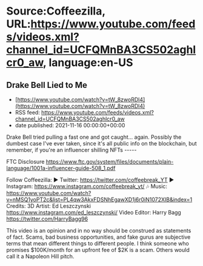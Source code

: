 # Source:Coffeezilla, URL:https://www.youtube.com/feeds/videos.xml?channel_id=UCFQMnBA3CS502aghlcr0_aw, language:en-US

## Drake Bell Lied to Me
 - [https://www.youtube.com/watch?v=tW_8zwoRDl4](https://www.youtube.com/watch?v=tW_8zwoRDl4)
 - RSS feed: https://www.youtube.com/feeds/videos.xml?channel_id=UCFQMnBA3CS502aghlcr0_aw
 - date published: 2021-11-16 00:00:00+00:00

Drake Bell tried pulling a fast one and got caught... again. Possibly the dumbest case I've ever taken, since it's all public info on the blockchain, but remember, if you're an influencer shilling NFTs -----

FTC Disclosure https://www.ftc.gov/system/files/documents/plain-language/1001a-influencer-guide-508_1.pdf

Follow Coffeezilla: 
► Twitter: https://twitter.com/coffeebreak_YT
► Instagram: https://www.instagram.com/coffeebreak_yt/
🎶 Music: https://www.youtube.com/watch?v=nMSQ1yoPT2c&list=PL4qw3AkxFDSNhEgawXD1j6r0iN1072XIB&index=1
Credits: 
3D Artist: Ed Leszczynski https://www.instagram.com/ed_leszczynski/
Video Editor: Harry Bagg  https://twitter.com/HarryBagg96

This video is an opinion and in no way should be construed as statements of fact. Scams, bad business opportunities, and fake gurus are subjective terms that mean different things to different people. I think someone who promises $100K/month for an upfront fee of $2K is a scam. Others would call it a Napoleon Hill pitch.

